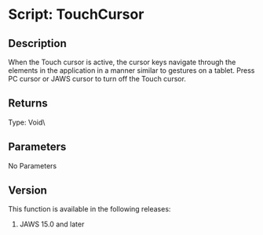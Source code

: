# Script: TouchCursor

## Description

When the Touch cursor is active, the cursor keys navigate through the
elements in the application in a manner similar to gestures on a tablet.
Press PC cursor or JAWS cursor to turn off the Touch cursor.

## Returns

Type: Void\

## Parameters

No Parameters

## Version

This function is available in the following releases:

1.  JAWS 15.0 and later
